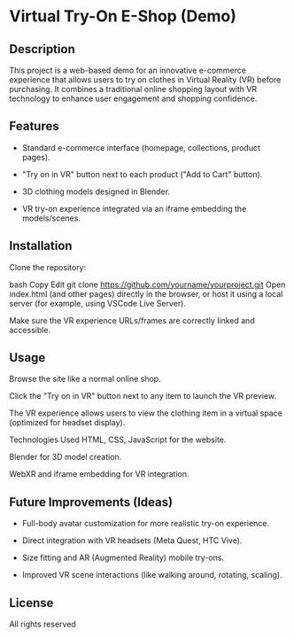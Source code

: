 # Virtual Try-On E-Shop (Demo)
## Description
This project is a web-based demo for an innovative e-commerce experience that allows users to try on clothes in Virtual Reality (VR) before purchasing.
It combines a traditional online shopping layout with VR technology to enhance user engagement and shopping confidence.

## Features
- Standard e-commerce interface (homepage, collections, product pages).

- "Try on in VR" button next to each product ("Add to Cart" button).

- 3D clothing models designed in Blender.

- VR try-on experience integrated via an iframe embedding the models/scenes.

## Installation
Clone the repository:

bash
Copy
Edit
git clone https://github.com/yourname/yourproject.git
Open index.html (and other pages) directly in the browser, or host it using a local server (for example, using VSCode Live Server).

Make sure the VR experience URLs/frames are correctly linked and accessible.

## Usage
Browse the site like a normal online shop.

Click the "Try on in VR" button next to any item to launch the VR preview.

The VR experience allows users to view the clothing item in a virtual space (optimized for headset display).

Technologies Used
HTML, CSS, JavaScript for the website.

Blender for 3D model creation.

WebXR and iframe embedding for VR integration.

## Future Improvements (Ideas)
- Full-body avatar customization for more realistic try-on experience.

- Direct integration with VR headsets (Meta Quest, HTC Vive).

- Size fitting and AR (Augmented Reality) mobile try-ons.

- Improved VR scene interactions (like walking around, rotating, scaling).

## License
All rights reserved
